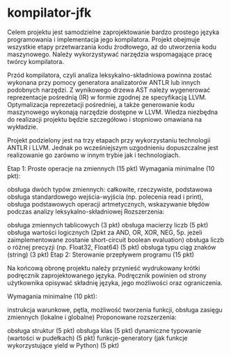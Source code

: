 # kompilator-jfk
Celem projektu jest samodzielne zaprojektowanie bardzo prostego języka programowania i implementacja jego kompilatora. Projekt obejmuje wszystkie etapy przetwarzania kodu źrodłowego, aż do utworzenia kodu maszynowego. Należy wykorzystywać narzędzia wspomagające pracę twórcy kompilatora.

Przód kompilatora, czyli analiza leksykalno-składniowa powinna zostać wykonana przy pomocy generatora analizatorów ANTLR lub innych podobnych narzędzi. Z wynikowego drzewa AST należy wygenerować reprezentacje pośrednią (IR) w formie zgodnej ze specyfikacją LLVM. Optymalizacja reprezetacji pośredniej, a także generowanie kodu maszynowego wykonają narzędzie dostępne w LLVM. Wiedza niezbędna do realizacji projektu będzie szczegółowo i stopniowo omawiana na wykładzie.

Projekt podzielony jest na trzy etapach przy wykorzystaniu technologii ANTLR i LLVM. Jednak po wcześniejszym uzgodnieniu dopuszczalne jest realizowanie go zarówno w innym trybie jak i technologiach.

 

Etap 1: Proste operacje na zmiennych (15 pkt)
Wymagania minimalne (10 pkt):

obsługa dwóch typów zmiennych: całkowite, rzeczywiste,
podstawowa obsługa standardowego wejścia-wyjścia (np. polecenia read i print),
obsługa podstawowych operacji artmetycznych,
wskazywanie błędów podczas analizy leksykalno-składniowej﻿
Rozszerzenia:

obsługa zmiennych tablicowych (3 pkt)
obsługa macierzy liczb (5 pkt)
obsługa wartości logicznych (2pkt za AND, OR, XOR, NEG, 5p. jeżeli zaimplementowane zostanie short-circuit boolean evaluation)
obsługa liczb o różnej precyzji (np. Float32, Float64) (5 pkt)
obsługa typu ciąg znaków (string) (3 pkt)﻿
Etap 2: Sterowanie przepływem programu  (15 pkt)

Na końcową obronę projektu należy przynieść wydrukowany krótki podręcznik zaprojektowanego języka. Podręcznik powinien od strony użytkownika opisywać składnię języka, jego możliwości oraz ograniczenia.

Wymagania minimalne (10 pkt):

instrukcja warunkowe, pętla,
możliwość tworzenia funkcji,
obsługa zasięgu zmiennych (lokalne i globalne)
Proponowane rozszerzenia:

obsługa struktur (5 pkt)﻿
obsługa klas (5 pkt)
dynamiczne typowanie (wartości w pudełkach) (5 pkt)
funkcje-generatory (jak funkcje wykorzystujące yield w Python) (5 pkt)